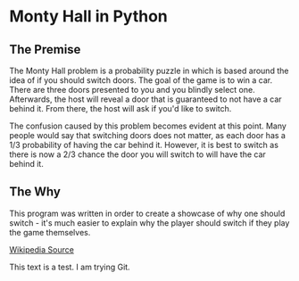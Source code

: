 # Monty Hall in Python
## The Premise
The Monty Hall problem is a probability puzzle in which is based around the idea of if you should switch doors. The goal of the game is to win a car. There are three doors presented to you and you blindly select one. Afterwards, the host will reveal a door that is guaranteed to not have a car behind it. From there, the host will ask if you'd like to switch.

The confusion caused by this problem becomes evident at this point. Many people would say that switching doors does not matter, as each door has a 1/3 probability of having the car behind it. However, it is best to switch as there is now a 2/3 chance the door you will switch to will have the car behind it.

## The Why
This program was written in order to create a showcase of why one should switch - it's much easier to explain why the player should switch if they play the game themselves.

[Wikipedia Source](https://en.wikipedia.org/wiki/Monty_Hall_problem)

This text is a test. I am trying Git.